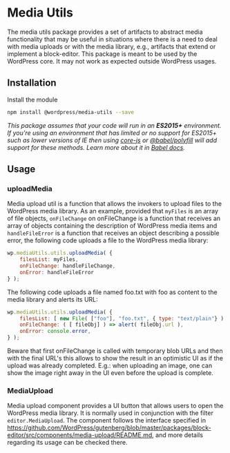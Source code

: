 # Media Utils

The media utils package provides a set of artifacts to abstract media functionality that may be useful in situations where there is a need to deal with media uploads or with the media library, e.g., artifacts that extend or implement a block-editor.
This package is meant to be used by the WordPress core. It may not work as expected outside WordPress usages.

## Installation

Install the module

```bash
npm install @wordpress/media-utils --save
```

_This package assumes that your code will run in an **ES2015+** environment. If you're using an environment that has limited or no support for ES2015+ such as lower versions of IE then using [core-js](https://github.com/zloirock/core-js) or [@babel/polyfill](https://babeljs.io/docs/en/next/babel-polyfill) will add support for these methods. Learn more about it in [Babel docs](https://babeljs.io/docs/en/next/caveats)._

## Usage

### uploadMedia

Media upload util is a function that allows the invokers to upload files to the WordPress media library.
As an example, provided that `myFiles` is an array of file objects, `onFileChange` on onFileChange is a function that receives an array of objects containing the description of WordPress media items and `handleFileError` is a function that receives an object describing a possible error, the following code uploads a file to the WordPress media library:
```js
wp.mediaUtils.utils.uploadMedia( {
    filesList: myFiles,
    onFileChange: handleFileChange,
    onError: handleFileError
} );
```

The following code uploads a file named foo.txt with foo as content to the media library and alerts its URL:
```js
wp.mediaUtils.utils.uploadMedia( {
    filesList: [ new File( ["foo"], "foo.txt", { type: "text/plain"} ) ],
    onFileChange: ( [ fileObj] ) => alert( fileObj.url ),
    onError: console.error,
} );
```

Beware that first onFileChange is called with temporary blob URLs and then with the final URL's this allows to show the result in an optimistic UI as if the upload was already completed. E.g.: when uploading an image, one can show the image right away in the UI even before the upload is complete.


### MediaUpload

Media upload component provides a UI button that allows users to open the WordPress media library. It is normally used in conjunction with the filter `editor.MediaUpload`.
The component follows the interface specified in https://github.com/WordPress/gutenberg/blob/master/packages/block-editor/src/components/media-upload/README.md, and more details regarding its usage can be checked there.
